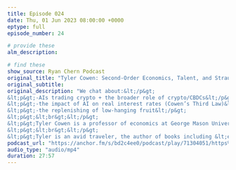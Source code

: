 ```yaml
---
title: Episode 024
date: Thu, 01 Jun 2023 08:00:00 +0000
eptype: full
episode_number: 24

# provide these
alm_description: 

# find these
show_source: Ryan Chern Podcast
original_title: "Tyler Cowen: Second-Order Economics, Talent, and Straussianism"
original_subtitle: 
original_description: "We chat about:&lt;/p&gt;
&lt;p&gt;-AIs trading crypto + the broader role of crypto/CBDCs&lt;/p&gt;
&lt;p&gt;-the impact of AI on real interest rates (Cowen’s Third Law)&lt;/p&gt;
&lt;p&gt;-the replenishing of low-hanging fruit&lt;/p&gt;
&lt;p&gt;&lt;br&gt;&lt;/p&gt;
&lt;p&gt;Tyler Cowen is a professor of economics at George Mason University and Director of the Mercatus Center. He needs little introduction given his widespread online footprint. Tyler writes regularly on his blog &lt;em&gt;Marginal Revolution&lt;/em&gt;, hosts his podcast &lt;em&gt;Conversations with Tyler&lt;/em&gt;, and is the author of a column on &lt;em&gt;Bloomberg&lt;/em&gt;.&lt;/p&gt;
&lt;p&gt;&lt;br&gt;&lt;/p&gt;
&lt;p&gt;Tyler is an avid traveler, the author of books including &lt;em&gt;The Great Stagnation&lt;/em&gt; and &lt;em&gt;Talent&lt;/em&gt;, and a food connoisseur of many cuisines."
podcast_url: "https://anchor.fm/s/bd2c4ee0/podcast/play/71304051/https%3A%2F%2Fd3ctxlq1ktw2nl.cloudfront.net%2Fstaging%2F2023-4-30%2F332481224-44100-2-b3ea4e0bcbc6.m4a"
audio_type: "audio/mp4"
duration: 27:57
---
```

